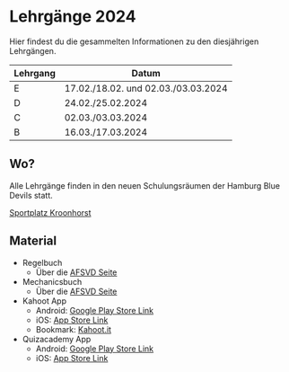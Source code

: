 # Lehrgänge 2024

Hier findest du die gesammelten Informationen zu den diesjährigen Lehrgängen.

| Lehrgang | Datum                               |
| -------- | ----------------------------------- |
| E        | 17.02./18.02. und 02.03./03.03.2024 |
| D        | 24.02./25.02.2024                   |
| C        | 02.03./03.03.2024                   |
| B        | 16.03./17.03.2024                   |

## Wo?

Alle Lehrgänge finden in den neuen Schulungsräumen der Hamburg Blue Devils statt.

[Sportplatz Kroonhorst](https://www.google.com/maps/place/Sportplatz+Kroonhorst/@53.5936237,9.8482714,17.68z/data=!4m5!3m4!1s0x47b1877819f7c7e1:0x71c7c59cb65fdea1!8m2!3d53.5929143!4d9.8500437)

## Material

-   Regelbuch
    -   Über die [AFSVD Seite](https://afsvd.de/downloads/)
-   Mechanicsbuch
    -   Über die [AFSVD Seite](https://afsvd.de/downloads/)
-   Kahoot App
    -   Android: [Google Play Store Link](https://play.google.com/store/apps/details?id=no.mobitroll.kahoot.android&hl=de)
    -   iOS: [App Store Link](https://itunes.apple.com/de/app/kahoot-play-create-quizzes/id1131203560?mt=8)
    -   Bookmark: [Kahoot.it](https://kahoot.it/)
-   Quizacademy App
    -   Android: [Google Play Store Link](https://play.google.com/store/apps/details?id=de.lecommsulting.proquiz)
    -   iOS: [App Store Link](https://apps.apple.com/de/app/quizacademy/id1512823709)
